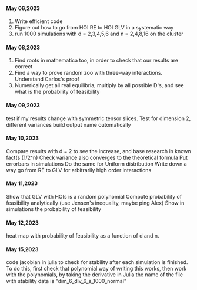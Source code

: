 #### May 06,2023

1. Write efficient code
2. Figure out how to go from HOI RE to HOI GLV in a systematic way
3. run 1000 simulations with d = 2,3,4,5,6 and n = 2,4,8,16 on the cluster

#### May 08,2023

1. Find roots in mathematica too, in order to check that our results are correct
2. Find a way to prove random zoo with three-way interactions. Understand Carlos's proof
3. Numerically get all real equilibria, multiply by all possible D's, and see what is the probability of feasibility

#### May 09,2023

test if my results change with symmetric tensor slices.
Test for dimension 2, different variances
build output name outomatically

#### May 10,2023

Compare results with d = 2 to see the increase, and base research in known fact(s (1/2^n)
Check variance also converges to the theoretical formula
Put errorbars in simulations
Do the same for Uniform distribution
Write down a way go from RE to GLV for arbitrarily high order interactions

#### May 11,2023

Show that GLV with HOIs is a random polynomial
Compute probability of feasibility analytically (use Jensen's inequality, maybe ping Alex)
Show in simulations the probability of feasibility

#### May 12,2023

heat map with probability of feasibility as a function of d and n. 

#### May 15,2023

code jacobian in julia to check for stability after each simulation is finished. 
To do this, first check that polynomial way of writing this works, then work with the polynomials, by taking the derivative in Julia
the name of the file with stability data is "dim_6_div_6_s_1000_normal"
